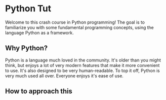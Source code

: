 # Python Tut

Welcome to this crash course in Python programming! The goal is to familiarize you with some fundamental programming concepts, using the language Python as a framework. 

## Why Python?

Python is a language much loved in the community. It's older than you might think, but enjoys a lot of very modern features that make it more convenient to use. It's also designed to be very human-readable. To top it off, Python is very much used all over. Everyone enjoys it's ease of use.

## How to approach this